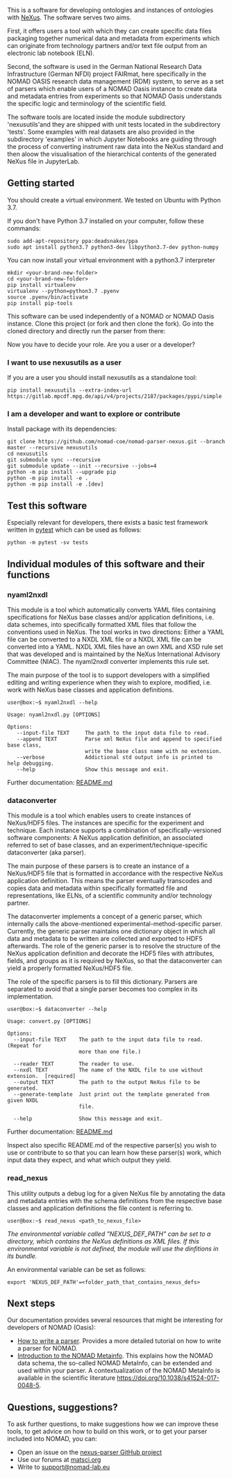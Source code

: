 This is a software for developing ontologies and instances of ontologies with
[NeXus](https://www.nexusformat.org/). The software serves two aims.

First, it offers users a tool with which they can
create specific data files packaging together numerical data and metadata from
experiments which can originate from technology partners and/or text file output
from an electronic lab notebook (ELN).

Second, the software is used in the German National Research Data Infrastructure
(German NFDI) project FAIRmat, here specifically in the NOMAD OASIS research data
management (RDM) system, to serve as a set of parsers which enable users of a NOMAD
Oasis instance to create data and metadata entries from experiments so that NOMAD Oasis
understands the specific logic and terminology of the scientific field.

The software tools are located inside the module subdirectory 'nexusutils'and they are
shipped with unit tests located in the subdirectory 'tests'.
Some examples with real datasets are also provided in the subdirectory 'examples'
in which Jupyter Notebooks are guiding through the process of converting instrument raw
data into the NeXus standard and then aloow the visualisation of the hierarchical contents
of the generated NeXus file in JupyterLab.

## Getting started
You should create a virtual environment. We tested on Ubuntu with Python 3.7.

If you don't have Python 3.7 installed on your computer, follow these commands:
```
sudo add-apt-repository ppa:deadsnakes/ppa
sudo apt install python3.7 python3-dev libpython3.7-dev python-numpy

```

You can now install your virtual environment with a python3.7 interpreter

```
mkdir <your-brand-new-folder>
cd <your-brand-new-folder>
pip install virtualenv
virtualenv --python=python3.7 .pyenv
source .pyenv/bin/activate
pip install pip-tools
```

This software can be used independently of a NOMAD or NOMAD Oasis instance.
Clone this project (or fork and then clone the fork).
Go into the cloned directory and directly run the parser from there:

Now you have to decide your role. Are you a user or a developer?

### I want to use nexusutils as a user
If you are a user you should install nexusutils as a standalone tool:
```
pip install nexusutils --extra-index-url https://gitlab.mpcdf.mpg.de/api/v4/projects/2187/packages/pypi/simple
```

### I am a developer and want to explore or contribute

Install package with its dependencies:

```
git clone https://github.com/nomad-coe/nomad-parser-nexus.git --branch master --recursive nexusutils
cd nexusutils
git submodule sync --recursive
git submodule update --init --recursive --jobs=4
python -m pip install --upgrade pip
python -m pip install -e .
python -m pip install -e .[dev]
```

## Test this software
Especially relevant for developers, there exists a basic test framework written in
[pytest](https://docs.pytest.org/en/stable/) which can be used as follows:

```
python -m pytest -sv tests
```

## Individual modules of this software and their functions

### **nyaml2nxdl**
This module is a tool which automatically converts YAML files containing specifications for NeXus
base classes and/or application definitions, i.e. data schemes, into specifically formatted XML files
that follow the conventions used in NeXus. The tool works in two directions: Either a YAML file can
be converted to a NXDL XML file or a NXDL XML file can be converted into a YAML.
NXDL XML files have an own XML and XSD rule set that was developed and is maintained
by the NeXus International Advisory Committee (NIAC). The nyaml2nxdl converter implements this rule set.

The main purpose of the tool is to support developers with a simplified
editing and writing experience when they wish to explore, modified, i.e. work with
NeXus base classes and application definitions.

```console
user@box:~$ nyaml2nxdl --help

Usage: nyaml2nxdl.py [OPTIONS]

Options:
   --input-file TEXT     The path to the input data file to read.
   --append TEXT         Parse xml NeXus file and append to specified base class,
                         write the base class name with no extension.
   --verbose             Addictional std output info is printed to help debugging.
   --help                Show this message and exit.
```

Further documentation: [README.md](nyaml2nxdl/README.md)


### **dataconverter**
This module is a tool which enables users to create instances of NeXus/HDF5 files.
The instances are specific for the experiment and technique.
Each instance supports a combination of specifically-versioned software components:
A NeXus application definition, an associated referred to set of base classes,
and an experiment/technique-specific dataconverter (aka parser).

The main purpose of these parsers is to create an instance of a NeXus/HDF5 file that is
formatted in accordance with the respective NeXus application definition.
This means the parser eventually transcodes and copies data and metadata within specifically
formatted file and representations, like ELNs, of a scientific community and/or
technology partner.

The dataconverter implements a concept of a generic parser, which internally calls
the above-mentioned experimental-method-specific parser.
Currently, the generic parser maintains one dictionary object in which all
data and metadata to be written are collected and exported to HDF5 afterwards.
The role of the generic parser is to resolve the structure of the NeXus application
definition and decorate the HDF5 files with attributes, fields, and groups
as it is required by NeXus, so that the dataconverter can yield a properly
formatted NeXus/HDF5 file.

The role of the specific parsers is to fill this dictionary. Parsers are separated
to avoid that a single parser becomes too complex in its implementation.

```console
user@box:~$ dataconverter --help

Usage: convert.py [OPTIONS]

Options:
  --input-file TEXT    The path to the input data file to read. (Repeat for
                       more than one file.)

  --reader TEXT        The reader to use.
  --nxdl TEXT          The name of the NXDL file to use without extension.  [required]
  --output TEXT        The path to the output NeXus file to be generated.
  --generate-template  Just print out the template generated from given NXDL
                       file.

  --help               Show this message and exit.
```

Further documentation: [README.md](dataconverter/README.md)

Inspect also specific README.md of the respective parser(s) you wish to use
or contribute to so that you can learn how these parser(s) work, which input data
they expect, and what which output they yield.

### **read_nexus**
This utility outputs a debug log for a given NeXus file by annotating the data and
metadata entries with the schema definitions from the respective base classes and
application definitions the file content is referring to.

```console
user@box:~$ read_nexus <path_to_nexus_file>
```

*The environmental variable called "NEXUS_DEF_PATH" can be set to
a directory, which contains the NeXus definitions as XML files. If this environmental
variable is not defined, the module will use the dinfitions in its bundle.*

An environmental variable can be set as follows:
```
export 'NEXUS_DEF_PATH'=<folder_path_that_contains_nexus_defs>
```

## Next steps

Our documentation provides several resources that might be interesting for developers of NOMAD (Oasis):
- [How to write a parser](https://nomad-lab.eu/prod/rae/docs/parser.html).
  Provides a more detailed tutorial on how to write a parser for NOMAD.
- [Introduction to the NOMAD Metainfo](https://nomad-lab.eu/prod/rae/docs/metainfo.html).
  This explains how the NOMAD data schema, the so-called NOMAD MetaInfo, can be extended
  and used within your parser. A contextualization of the NOMAD MetaInfo is available
  in the scientific literature https://doi.org/10.1038/s41524-017-0048-5.

## Questions, suggestions?
To ask further questions, to make suggestions how we can improve these tools, to
get advice on how to build on this work, or to get your parser included into NOMAD, you can:
- Open an issue on the [nexus-parser GitHub project](https://github.com/nomad-coe/nomad-parser-nexus/issues)
- Use our forums at [matsci.org](https://matsci.org/c/nomad/32)
- Write to [support@nomad-lab.eu](mailto:support@nomad-lab.eu)
